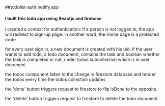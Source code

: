 ##todolist-auth.netlify.app

#### I built this todo app using Reactjs and firebase
i created a context for authentication: If a person is not logged in, the app will redirect to sign-up page. in another word, the Home page is a protected route

for every user sign in, a new document is created with his uid.
if the user wants to add todo, a todo document, contains the task and boolean whether the task is completed or not, under todos subcollection which is in user document

the todos component listen to the change in firestore database and render the todos every time the todos collection updates

the 'done' button triggers request to firestore to flip isDone to the opposite.

the 'delete' button triggers request to firestore to delete the todo document.
